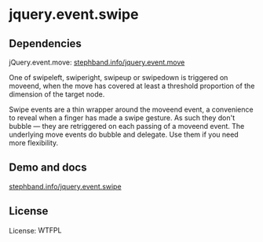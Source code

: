 <h1>jquery.event.swipe</h1>

<h2>Dependencies</h2>
<p>jQuery.event.move: <a href="http://stephband.info/jquery.event.move/">stephband.info/jquery.event.move</a></p>

<p>One of swipeleft, swiperight, swipeup or swipedown is triggered on moveend, when the move has covered at least a threshold proportion of the dimension of the target node.</p>

<p>Swipe events are a thin wrapper around the moveend event, a convenience to reveal when a finger has made a swipe gesture. As such they don't bubble &mdash; they are retriggered on each passing of a moveend event. The underlying move events do bubble and delegate. Use them if you need more flexibility.</p>

<h2>Demo and docs</h2>
<a href="http://stephband.info/jquery.event.swipe">stephband.info/jquery.event.swipe</a>

<h2>License</h2>
License: <a href="http://www.wtfpl.net/"><img src="http://www.wtfpl.net/wp-content/uploads/2012/12/wtfpl-badge-4.png" width="80" height="15" alt="WTFPL" /></a>
